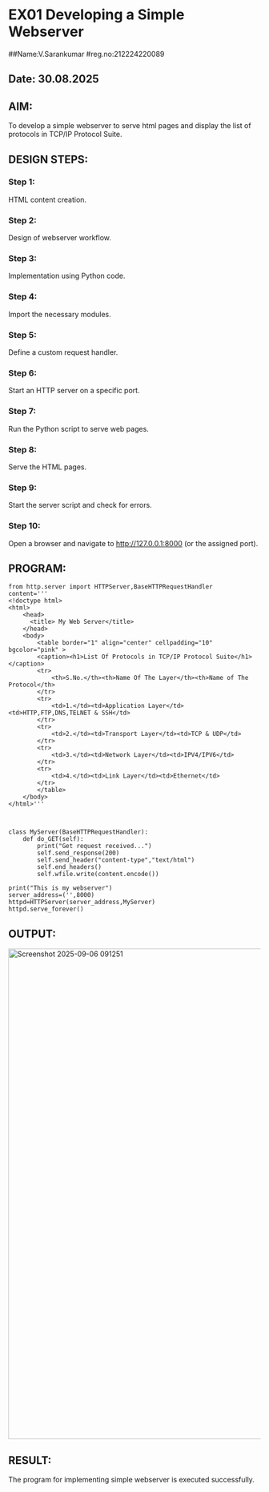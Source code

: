# EX01 Developing a Simple Webserver
##Name:V.Sarankumar
#reg.no:212224220089
## Date: 30.08.2025

## AIM:
To develop a simple webserver to serve html pages and display the list of protocols in TCP/IP Protocol Suite.

## DESIGN STEPS:
### Step 1: 
HTML content creation.

### Step 2:
Design of webserver workflow.

### Step 3:
Implementation using Python code.

### Step 4:
Import the necessary modules.

### Step 5:
Define a custom request handler.

### Step 6:
Start an HTTP server on a specific port.

### Step 7:
Run the Python script to serve web pages.

### Step 8:
Serve the HTML pages.

### Step 9:
Start the server script and check for errors.

### Step 10:
Open a browser and navigate to http://127.0.0.1:8000 (or the assigned port).

## PROGRAM:
```
from http.server import HTTPServer,BaseHTTPRequestHandler
content='''
<!doctype html>
<html>
    <head>
      <title> My Web Server</title>
    </head>
    <body>
        <table border="1" align="center" cellpadding="10" bgcolor="pink" >
        <caption><h1>List Of Protocols in TCP/IP Protocol Suite</h1></caption>
        <tr>
            <th>S.No.</th><th>Name Of The Layer</th><th>Name of The Protocol</th>
        </tr>
        <tr>
            <td>1.</td><td>Application Layer</td><td>HTTP,FTP,DNS,TELNET & SSH</td>
        </tr>
        <tr>
            <td>2.</td><td>Transport Layer</td><td>TCP & UDP</td>
        </tr>
        <tr>
            <td>3.</td><td>Network Layer</td><td>IPV4/IPV6</td>
        </tr>
        <tr>
            <td>4.</td><td>Link Layer</td><td>Ethernet</td>
        </tr>
        </table>
    </body>
</html>'''


    
class MyServer(BaseHTTPRequestHandler):
    def do_GET(self):
        print("Get request received...")
        self.send_response(200)
        self.send_header("content-type","text/html")
        self.end_headers()
        self.wfile.write(content.encode())

print("This is my webserver")
server_address=('',8000)
httpd=HTTPServer(server_address,MyServer)
httpd.serve_forever()

```


## OUTPUT:

<img width="1732" height="980" alt="Screenshot 2025-09-06 091251" src="https://github.com/user-attachments/assets/40852f07-800d-4d69-a2cd-18d4d3a9df0a" />

## RESULT:
The program for implementing simple webserver is executed successfully.
